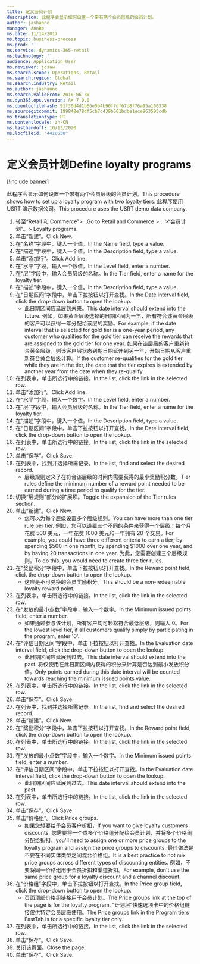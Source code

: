 ```yaml
---
title: 定义会员计划
description: 此程序会显示如何设置一个带有两个会员层级的会员计划。
author: jashanno
manager: AnnBe
ms.date: 11/14/2017
ms.topic: business-process
ms.prod: ''
ms.service: dynamics-365-retail
ms.technology: ''
audience: Application User
ms.reviewer: josaw
ms.search.scope: Operations, Retail
ms.search.region: Global
ms.search.industry: Retail
ms.author: jashanno
ms.search.validFrom: 2016-06-30
ms.dyn365.ops.version: AX 7.0.0
ms.openlocfilehash: 91f30d4d1b66e5b4b90f7df67d8f76a95a100338
ms.sourcegitcommit: 199848e78df5cb7c439b001bdbe1ece963593cdb
ms.translationtype: HT
ms.contentlocale: zh-CN
ms.lasthandoff: 10/13/2020
ms.locfileid: "4410530"
---
```

# <a name="define-loyalty-programs"></a><span data-ttu-id="49d07-103">定义会员计划</span><span class="sxs-lookup"><span data-stu-id="49d07-103">Define loyalty programs</span></span>

[!include [banner](../includes/banner.md)]

<span data-ttu-id="49d07-104">此程序会显示如何设置一个带有两个会员层级的会员计划。</span><span class="sxs-lookup"><span data-stu-id="49d07-104">This procedure shows how to set up a loyalty program with two loyalty tiers.</span></span> <span data-ttu-id="49d07-105">此程序使用 USRT 演示数据公司。</span><span class="sxs-lookup"><span data-stu-id="49d07-105">This procedure uses the USRT demo data company.</span></span>

1. <span data-ttu-id="49d07-106">转至“Retail 和 Commerce”> ..</span><span class="sxs-lookup"><span data-stu-id="49d07-106">Go to Retail and Commerce > ..</span></span> <span data-ttu-id="49d07-107">>“会员计划”。</span><span class="sxs-lookup"><span data-stu-id="49d07-107">> Loyalty programs.</span></span>
2. <span data-ttu-id="49d07-108">单击“新建”。</span><span class="sxs-lookup"><span data-stu-id="49d07-108">Click New.</span></span>
3. <span data-ttu-id="49d07-109">在“名称”字段中，键入一个值。</span><span class="sxs-lookup"><span data-stu-id="49d07-109">In the Name field, type a value.</span></span>
4. <span data-ttu-id="49d07-110">在“描述”字段中，键入一个值。</span><span class="sxs-lookup"><span data-stu-id="49d07-110">In the Description field, type a value.</span></span>
5. <span data-ttu-id="49d07-111">单击“添加行”。</span><span class="sxs-lookup"><span data-stu-id="49d07-111">Click Add line.</span></span>
6. <span data-ttu-id="49d07-112">在“水平”字段，输入一个数值。</span><span class="sxs-lookup"><span data-stu-id="49d07-112">In the Level field, enter a number.</span></span>
7. <span data-ttu-id="49d07-113">在“层”字段中，输入会员层级的名称。</span><span class="sxs-lookup"><span data-stu-id="49d07-113">In the Tier field, enter a name for the loyalty tier.</span></span>
8. <span data-ttu-id="49d07-114">在“描述”字段中，键入一个值。</span><span class="sxs-lookup"><span data-stu-id="49d07-114">In the Description field, type a value.</span></span>
9. <span data-ttu-id="49d07-115">在“日期区间”字段中，单击下拉按钮以打开查找。</span><span class="sxs-lookup"><span data-stu-id="49d07-115">In the Date interval field, click the drop-down button to open the lookup.</span></span>
    * <span data-ttu-id="49d07-116">此日期区间应延展到未来。</span><span class="sxs-lookup"><span data-stu-id="49d07-116">This date interval should extend into the future.</span></span> <span data-ttu-id="49d07-117">例如，如果黄金层级选择的日期区间为一年，所有符合该黄金层级的客户可以获得一年分配给该层的奖励。</span><span class="sxs-lookup"><span data-stu-id="49d07-117">For example, if the date interval that is selected for gold tier is a one-year period, any customer who qualifies for the gold tier can receive the rewards that are assigned to the gold tier for one year.</span></span> <span data-ttu-id="49d07-118">如果在该层级的客户重新符合黄金层级，则该客户层状态到期日期延伸到另一年，开始日期从客户重新符合黄金层级计算。</span><span class="sxs-lookup"><span data-stu-id="49d07-118">If the customer re-qualifies for the gold tier while they are in the tier, the date that the tier expires is extended by another year from the date when they re-qualify.</span></span>  
10. <span data-ttu-id="49d07-119">在列表中，单击所选行中的链接。</span><span class="sxs-lookup"><span data-stu-id="49d07-119">In the list, click the link in the selected row.</span></span>
11. <span data-ttu-id="49d07-120">单击“添加行”。</span><span class="sxs-lookup"><span data-stu-id="49d07-120">Click Add line.</span></span>
12. <span data-ttu-id="49d07-121">在“水平”字段，输入一个数字。</span><span class="sxs-lookup"><span data-stu-id="49d07-121">In the Level field, enter a number.</span></span>
13. <span data-ttu-id="49d07-122">在“层”字段中，输入会员层级的名称。</span><span class="sxs-lookup"><span data-stu-id="49d07-122">In the Tier field, enter a name for the loyalty tier.</span></span>
14. <span data-ttu-id="49d07-123">在“描述”字段中，键入一个值。</span><span class="sxs-lookup"><span data-stu-id="49d07-123">In the Description field, type a value.</span></span>
15. <span data-ttu-id="49d07-124">在“日期区间”字段中，单击下拉按钮以打开查找。</span><span class="sxs-lookup"><span data-stu-id="49d07-124">In the Date interval field, click the drop-down button to open the lookup.</span></span>
16. <span data-ttu-id="49d07-125">在列表中，单击所选行中的链接。</span><span class="sxs-lookup"><span data-stu-id="49d07-125">In the list, click the link in the selected row.</span></span>
17. <span data-ttu-id="49d07-126">单击“保存”。</span><span class="sxs-lookup"><span data-stu-id="49d07-126">Click Save.</span></span>
18. <span data-ttu-id="49d07-127">在列表中，找到并选择所需记录。</span><span class="sxs-lookup"><span data-stu-id="49d07-127">In the list, find and select the desired record.</span></span>
    * <span data-ttu-id="49d07-128">层级规则定义了在符合该层级的时间内需要获得的最小奖励积分数。</span><span class="sxs-lookup"><span data-stu-id="49d07-128">Tier rules define the minimum number of a reward point needed to be earned during a time period to qualify for the tier.</span></span>  
19. <span data-ttu-id="49d07-129">切换“层规则”部分的扩展项。</span><span class="sxs-lookup"><span data-stu-id="49d07-129">Toggle the expansion of the Tier rules section.</span></span>
20. <span data-ttu-id="49d07-130">单击“新建”。</span><span class="sxs-lookup"><span data-stu-id="49d07-130">Click New.</span></span>
    * <span data-ttu-id="49d07-131">您可以为每个层级设置多个层级规则。</span><span class="sxs-lookup"><span data-stu-id="49d07-131">You can have more than one tier rule per tier.</span></span> <span data-ttu-id="49d07-132">例如，您可以设置三个不同的条件来获得一个层级：每个月花费 500 美元，一年花费 1000 美元和一年拥有 20 个交易。</span><span class="sxs-lookup"><span data-stu-id="49d07-132">For example, you could have three different criteria to earn a tier; by spending $500 in one month, by spending $1000 over one year, and by having 20 transactions in one year.</span></span> <span data-ttu-id="49d07-133">为此，您需要创建三个层级规则。</span><span class="sxs-lookup"><span data-stu-id="49d07-133">To do this, you would need to create three tier rules.</span></span>  
21. <span data-ttu-id="49d07-134">在“奖励积分”字段中，单击下拉按钮以打开查找。</span><span class="sxs-lookup"><span data-stu-id="49d07-134">In the Reward point field, click the drop-down button to open the lookup.</span></span>
    * <span data-ttu-id="49d07-135">这应是不可兑换的会员奖励积分。</span><span class="sxs-lookup"><span data-stu-id="49d07-135">This should be a non-redeemable loyalty reward point.</span></span>  
22. <span data-ttu-id="49d07-136">在列表中，单击所选行中的链接。</span><span class="sxs-lookup"><span data-stu-id="49d07-136">In the list, click the link in the selected row.</span></span>
23. <span data-ttu-id="49d07-137">在“发放的最小点数”字段中，输入一个数字。</span><span class="sxs-lookup"><span data-stu-id="49d07-137">In the Minimum issued points field, enter a number.</span></span>
    * <span data-ttu-id="49d07-138">如果通过参与该计划，所有客户均可轻松符合最低层级，则输入 0。</span><span class="sxs-lookup"><span data-stu-id="49d07-138">For the lowest level tier, if all customers qualify simply by participating in the program, enter '0'.</span></span>  
24. <span data-ttu-id="49d07-139">在“评估日期区间”字段中，单击下拉按钮以打开查找。</span><span class="sxs-lookup"><span data-stu-id="49d07-139">In the Evaluation date interval field, click the drop-down button to open the lookup.</span></span>
    * <span data-ttu-id="49d07-140">此日期区间应延展到过去。</span><span class="sxs-lookup"><span data-stu-id="49d07-140">This date interval should extend into the past.</span></span> <span data-ttu-id="49d07-141">将仅使用在此日期区间内获得的积分来计算是否达到最小发放积分值。</span><span class="sxs-lookup"><span data-stu-id="49d07-141">Only points earned during this date interval will be counted towards reaching the minimum issued points value.</span></span>  
25. <span data-ttu-id="49d07-142">在列表中，单击所选行中的链接。</span><span class="sxs-lookup"><span data-stu-id="49d07-142">In the list, click the link in the selected row.</span></span>
26. <span data-ttu-id="49d07-143">单击“保存”。</span><span class="sxs-lookup"><span data-stu-id="49d07-143">Click Save.</span></span>
27. <span data-ttu-id="49d07-144">在列表中，找到并选择所需记录。</span><span class="sxs-lookup"><span data-stu-id="49d07-144">In the list, find and select the desired record.</span></span>
28. <span data-ttu-id="49d07-145">单击“新建”。</span><span class="sxs-lookup"><span data-stu-id="49d07-145">Click New.</span></span>
29. <span data-ttu-id="49d07-146">在“奖励积分”字段中，单击下拉按钮以打开查找。</span><span class="sxs-lookup"><span data-stu-id="49d07-146">In the Reward point field, click the drop-down button to open the lookup.</span></span>
30. <span data-ttu-id="49d07-147">在列表中，单击所选行中的链接。</span><span class="sxs-lookup"><span data-stu-id="49d07-147">In the list, click the link in the selected row.</span></span>
31. <span data-ttu-id="49d07-148">在“发放的最小点数”字段中，输入一个数字。</span><span class="sxs-lookup"><span data-stu-id="49d07-148">In the Minimum issued points field, enter a number.</span></span>
32. <span data-ttu-id="49d07-149">在“评估日期区间”字段中，单击下拉按钮以打开查找。</span><span class="sxs-lookup"><span data-stu-id="49d07-149">In the Evaluation date interval field, click the drop-down button to open the lookup.</span></span>
    * <span data-ttu-id="49d07-150">此日期区间应延展到过去。</span><span class="sxs-lookup"><span data-stu-id="49d07-150">This date interval should extend into the past.</span></span>  
33. <span data-ttu-id="49d07-151">在列表中，单击所选行中的链接。</span><span class="sxs-lookup"><span data-stu-id="49d07-151">In the list, click the link in the selected row.</span></span>
34. <span data-ttu-id="49d07-152">单击“保存”。</span><span class="sxs-lookup"><span data-stu-id="49d07-152">Click Save.</span></span>
35. <span data-ttu-id="49d07-153">单击“价格组”。</span><span class="sxs-lookup"><span data-stu-id="49d07-153">Click Price groups.</span></span>
    * <span data-ttu-id="49d07-154">如果您想要给予会员客户折扣，</span><span class="sxs-lookup"><span data-stu-id="49d07-154">If you want to give loyalty customers discounts.</span></span> <span data-ttu-id="49d07-155">您需要将一个或多个价格组分配给会员计划，并将多个价格组分配给折扣。</span><span class="sxs-lookup"><span data-stu-id="49d07-155">you'll need to assign one or more price groups to the loyalty program and assign the price groups to discounts.</span></span> <span data-ttu-id="49d07-156">最佳做法是不要在不同实体类型之间混合价格组。</span><span class="sxs-lookup"><span data-stu-id="49d07-156">It is a best practice to not mix price groups across different types of discounting entities.</span></span>  <span data-ttu-id="49d07-157">例如，不要将同一价格组用于会员折扣和渠道折扣。</span><span class="sxs-lookup"><span data-stu-id="49d07-157">For example, don't use the same price group for a loyalty discount and a channel discount.</span></span>  
36. <span data-ttu-id="49d07-158">在“价格组”字段中，单击下拉按钮以打开查找。</span><span class="sxs-lookup"><span data-stu-id="49d07-158">In the Price group field, click the drop-down button to open the lookup.</span></span>
    * <span data-ttu-id="49d07-159">页面顶部价格组链接用于会员计划。</span><span class="sxs-lookup"><span data-stu-id="49d07-159">The Price groups link at the top of the page is for the loyalty program.</span></span> <span data-ttu-id="49d07-160">“计划层”快速选项卡中的价格组链接仅供特定会员层级使用。</span><span class="sxs-lookup"><span data-stu-id="49d07-160">The Price groups link in the Program tiers FastTab is for a specific loyalty tier only.</span></span>  
37. <span data-ttu-id="49d07-161">在列表中，单击所选行中的链接。</span><span class="sxs-lookup"><span data-stu-id="49d07-161">In the list, click the link in the selected row.</span></span>
38. <span data-ttu-id="49d07-162">单击“保存”。</span><span class="sxs-lookup"><span data-stu-id="49d07-162">Click Save.</span></span>
39. <span data-ttu-id="49d07-163">关闭该页面。</span><span class="sxs-lookup"><span data-stu-id="49d07-163">Close the page.</span></span>
40. <span data-ttu-id="49d07-164">单击“保存”。</span><span class="sxs-lookup"><span data-stu-id="49d07-164">Click Save.</span></span>

